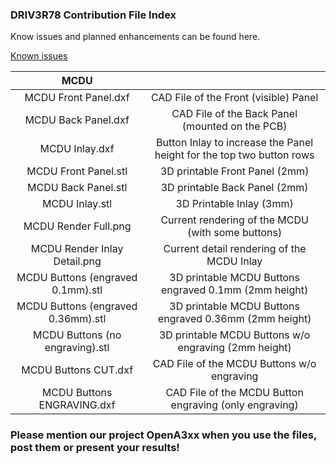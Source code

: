 ### DRIV3R78 Contribution File Index
Know issues and planned enhancements can be found here.

[Known issues](https://github.com/OpenA3XX/opena3xx.community.contributions/projects/1)


| MCDU | |
| :---: | :---: |
| MCDU Front Panel.dxf | CAD File of the Front (visible) Panel |
| MCDU Back Panel.dxf | CAD File of the Back Panel (mounted on the PCB) |
| MCDU Inlay.dxf | Button Inlay to increase the Panel height for the top two button rows |
| MCDU Front Panel.stl | 3D printable Front Panel (2mm) |
| MCDU Back Panel.stl | 3D printable Back Panel (2mm) |
| MCDU Inlay.stl | 3D Printable Inlay (3mm) |
| MCDU Render Full.png | Current rendering of the MCDU (with some buttons) |
| MCDU Render Inlay Detail.png | Current detail rendering of the MCDU Inlay |
| MCDU Buttons (engraved 0.1mm).stl | 3D printable MCDU Buttons engraved 0.1mm (2mm height) |
| MCDU Buttons (engraved 0.36mm).stl | 3D printable MCDU Buttons engraved 0.36mm (2mm height) |
| MCDU Buttons (no engraving).stl | 3D printable MCDU Buttons w/o engraving (2mm height) |
| MCDU Buttons CUT.dxf | CAD File of the MCDU Buttons w/o engraving |
| MCDU Buttons ENGRAVING.dxf | CAD File of the MCDU Button engraving (only engraving) |

### Please mention our project OpenA3xx when you use the files, post them or present your results!
